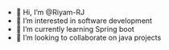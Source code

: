 - 👋 Hi, I’m @Riyam-RJ
- 👀 I’m interested in software development
- 🌱 I’m currently learning Spring boot
- 💞️ I’m looking to collaborate on java projects

